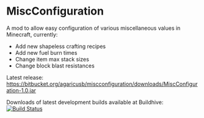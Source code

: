# MiscConfiguration

A mod to allow easy configuration of various miscellaneous values in Minecraft, currently:

* Add new shapeless crafting recipes
* Add new fuel burn times
* Change item max stack sizes
* Change block blast resistances

Latest release: https://bitbucket.org/agaricusb/miscconfiguration/downloads/MiscConfiguration-1.0.jar

Downloads of latest development builds available at Buildhive: [![Build Status](https://buildhive.cloudbees.com/job/agaricusb/job/MiscConfiguration/badge/icon)](https://buildhive.cloudbees.com/job/agaricusb/job/MiscConfiguration/)

